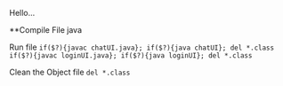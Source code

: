 Hello...

**Compile File java

<!-- javac -d bin ./UI/*.java
java ./bin/UI/chatBox
java loginForm -->

Run file
`if($?){javac chatUI.java}; if($?){java chatUI}; del *.class`\
`if($?){javac loginUI.java}; if($?){java loginUI}; del *.class`

Clean the Object file
`del *.class`